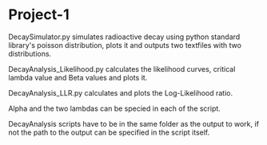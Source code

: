 # Project-1
DecaySimulator.py simulates radioactive decay using python standard library's poisson distribution, plots it and outputs two textfiles with two distributions.

DecayAnalysis_Likelihood.py calculates the likelihood curves, critical lambda value and Beta values and plots it.

DecayAnalysis_LLR.py calculates and plots the Log-Likelihood ratio.

Alpha and the two lambdas can be specied in each of the script. 

DecayAnalysis scripts have to be in the same folder as the output to work, if not the path to the output can be specified in the script itself.
